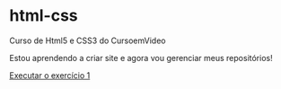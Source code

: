 # html-css
 Curso de Html5 e CSS3 do CursoemVideo

 Estou aprendendo a criar site e agora vou gerenciar meus repositórios!

 <a href="https://arthurcamaraaraujo.github.io/html-css/exercicios/ex001/index.html">Executar o exercício 1 </a>
